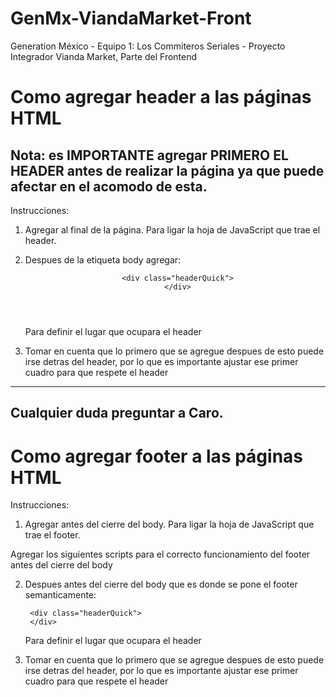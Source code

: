 # GenMx-ViandaMarket-Front
Generation México - Equipo 1: Los Commiteros Seriales - Proyecto Integrador Vianda Market, Parte del Frontend


# Como agregar header a las páginas HTML
## Nota: es IMPORTANTE agregar PRIMERO EL HEADER antes de realizar la página ya que puede afectar en el acomodo de esta.

Instrucciones:
1. Agregar <script src="./assets/js/header.js"></script> al final de la página. Para ligar la hoja de JavaScript que trae el header.
2. Despues de la etiqueta body agregar:
    <header>

        <div class="headerQuick">
        </div>
    </header>

    Para definir el lugar que ocupara el  header
3. Tomar en cuenta que lo primero que se agregue despues de esto puede irse detras del header, por lo que es importante ajustar
ese primer cuadro para que respete el header


---
## Cualquier duda preguntar a Caro.

# Como agregar footer a las páginas HTML
Instrucciones:
1. Agregar <script src="./assets/js/footer.js"></script> antes del cierre del body. Para ligar la hoja de JavaScript que trae el footer.

Agregar los siguientes scripts para el correcto funcionamiento del footer antes del cierre del body
        <script src="https://code.jquery.com/jquery-3.2.1.slim.min.js"
        integrity="sha384-KJ3o2DKtIkvYIK3UENzmM7KCkRr/rE9/Qpg6aAZGJwFDMVNA/GpGFF93hXpG5KkN"
        crossorigin="anonymous"></script>
        <script src="https://kit.fontawesome.com/eb496ab1a0.js" crossorigin="anonymous"></script>
        <script src="https://cdn.jsdelivr.net/npm/bootstrap@5.2.3/dist/js/bootstrap.bundle.min.js"
        integrity="sha384-kenU1KFdBIe4zVF0s0G1M5b4hcpxyD9F7jL+jjXkk+Q2h455rYXK/7HAuoJl+0I4"
        crossorigin="anonymous"></script>
        <script src="https://cdn.jsdelivr.net/npm/bootstrap@4.0.0/dist/js/bootstrap.min.js"
        integrity="sha384-JZR6Spejh4U02d8jOt6vLEHfe/JQGiRRSQQxSfFWpi1MquVdAyjUar5+76PVCmYl"
        crossorigin="anonymous"></script>


2. Despues antes del cierre del body que es donde se pone el footer semanticamente:
    <footer>

        <div class="headerQuick">
        </div>
    </footer>

    Para definir el lugar que ocupara el  header
3. Tomar en cuenta que lo primero que se agregue despues de esto puede irse detras del header, por lo que es importante ajustar
ese primer cuadro para que respete el header